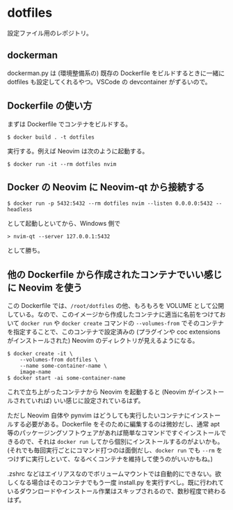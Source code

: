 # dotfiles

設定ファイル用のレポジトリ。

## dockerman

dockerman.py は (環境整備系の) 既存の Dockerfile をビルドするときに一緒に dotfiles も設定してくれるやつ。VSCode の devcontainer がずるいので。

## Dockerfile の使い方

まずは Dockerfile でコンテナをビルドする。

```console
$ docker build . -t dotfiles
```

実行する。例えば Neovim は次のように起動する。

```console
$ docker run -it --rm dotfiles nvim
```

## Docker の Neovim に Neovim-qt から接続する

```console
$ docker run -p 5432:5432 --rm dotfiles nvim --listen 0.0.0.0:5432 --headless
```

として起動しといてから、Windows 側で

```console
> nvim-qt --server 127.0.0.1:5432
```

として勝ち。

## 他の Dockerfile から作成されたコンテナでいい感じに Neovim を使う

この Dockerfile では、`/root/dotfiles` の他、もろもろを VOLUME として公開している。なので、このイメージから作成したコンテナに適当に名前をつけておいて `docker run` や `docker create` コマンドの `--volumes-from` でそのコンテナを指定することで、このコンテナで設定済みの (プラグインや coc extensions がインストールされた) Neovim のディレクトリが見えるようになる。

```console
$ docker create -it \
    --volumes-from dotfiles \
    --name some-container-name \
    image-name
$ docker start -ai some-container-name
```

これで立ち上がったコンテナから Neovim を起動すると (Neovim がインストールされていれば) いい感じに設定されているはず。

ただし Neovim 自体や pynvim はどうしても実行したいコンテナにインストールする必要がある。Dockerfile をそのために編集するのは微妙だし、通常 apt 等のパッケージングソフトウェアがあれば簡単なコマンドですぐインストールできるので、それは `docker run` してから個別にインストールするのがよいかも。
(それでも毎回実行ごとにコマンド打つのは面倒だし、`docker run` でも `--rm` をつけずに実行しといて、なるべくコンテナを維持して使うのがいいかもね。)

.zshrc などはエイリアスなのでボリュームマウントでは自動的にできない。欲しくなる場合はそのコンテナでもう一度 install.py を実行すべし。既に行われているダウンロードやインストール作業はスキップされるので、数秒程度で終わるはず。
